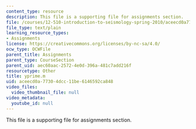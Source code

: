 ```yaml
---
content_type: resource
description: This file is a supporting file for assignments section.
file: /courses/12-510-introduction-to-seismology-spring-2010/aceecd0a77304dcc11be6146592ca848_yprime.m
file_type: text/plain
learning_resource_types:
- Assignments
license: https://creativecommons.org/licenses/by-nc-sa/4.0/
ocw_type: OCWFile
parent_title: Assignments
parent_type: CourseSection
parent_uid: aec60aac-2572-4e0d-396a-481c7add216f
resourcetype: Other
title: yprime.m
uid: aceecd0a-7730-4dcc-11be-6146592ca848
video_files:
  video_thumbnail_file: null
video_metadata:
  youtube_id: null
---
```

This file is a supporting file for assignments section.